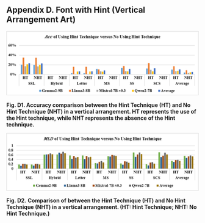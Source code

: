 ## Appendix D.   Font with Hint (Vertical Arrangement Art)

![figD1](./fig/figD1.png)

**Fig. D1. Accuracy comparison between the Hint Technique (HT) and No Hint Technique (NHT) in a vertical arrangement. HT represents the use of the Hint technique, while NHT represents the absence of the Hint technique.**

 

![figD2](./fig/figD2.png)

**Fig. D2.** **Comparison of**  **between the Hint Technique (HT) and No Hint Technique (NHT) in a vertical arrangement. (HT: Hint Technique; NHT: No Hint Technique.)**

